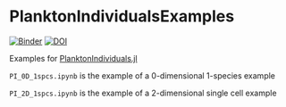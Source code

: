 # PlanktonIndividualsExamples
[![Binder](https://mybinder.org/badge_logo.svg)](https://mybinder.org/v2/gh/zhenwu0728/PlanktonIndividualsExamples/master)
[![DOI](https://zenodo.org/badge/270127693.svg)](https://zenodo.org/badge/latestdoi/270127693)

Examples for [PlanktonIndividuals.jl](https://github.com/zhenwu0728/PlanktonIndividuals.jl)

`PI_0D_1spcs.ipynb` is the example of a 0-dimensional 1-species example 

`PI_2D_1spcs.ipynb` is the example of a 2-dimensional single cell example 
